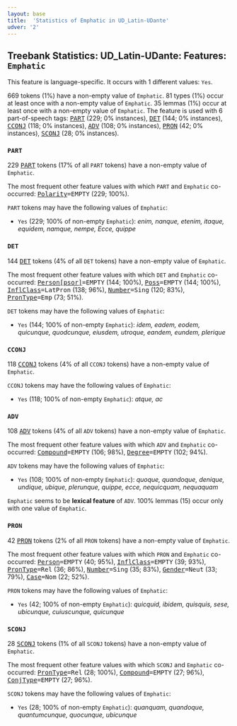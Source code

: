 ```yaml
---
layout: base
title:  'Statistics of Emphatic in UD_Latin-UDante'
udver: '2'
---
```


## Treebank Statistics: UD_Latin-UDante: Features: `Emphatic`

This feature is language-specific.
It occurs with 1 different values: `Yes`.

669 tokens (1%) have a non-empty value of `Emphatic`.
81 types (1%) occur at least once with a non-empty value of `Emphatic`.
35 lemmas (1%) occur at least once with a non-empty value of `Emphatic`.
The feature is used with 6 part-of-speech tags: <tt><a href="la_udante-pos-PART.html">PART</a></tt> (229; 0% instances), <tt><a href="la_udante-pos-DET.html">DET</a></tt> (144; 0% instances), <tt><a href="la_udante-pos-CCONJ.html">CCONJ</a></tt> (118; 0% instances), <tt><a href="la_udante-pos-ADV.html">ADV</a></tt> (108; 0% instances), <tt><a href="la_udante-pos-PRON.html">PRON</a></tt> (42; 0% instances), <tt><a href="la_udante-pos-SCONJ.html">SCONJ</a></tt> (28; 0% instances).

### `PART`

229 <tt><a href="la_udante-pos-PART.html">PART</a></tt> tokens (17% of all `PART` tokens) have a non-empty value of `Emphatic`.

The most frequent other feature values with which `PART` and `Emphatic` co-occurred: <tt><a href="la_udante-feat-Polarity.html">Polarity</a></tt><tt>=EMPTY</tt> (229; 100%).

`PART` tokens may have the following values of `Emphatic`:

* `Yes` (229; 100% of non-empty `Emphatic`): <em>enim, nanque, etenim, itaque, equidem, namque, nempe, Ecce, quippe</em>

### `DET`

144 <tt><a href="la_udante-pos-DET.html">DET</a></tt> tokens (4% of all `DET` tokens) have a non-empty value of `Emphatic`.

The most frequent other feature values with which `DET` and `Emphatic` co-occurred: <tt><a href="la_udante-feat-Person-psor.html">Person[psor]</a></tt><tt>=EMPTY</tt> (144; 100%), <tt><a href="la_udante-feat-Poss.html">Poss</a></tt><tt>=EMPTY</tt> (144; 100%), <tt><a href="la_udante-feat-InflClass.html">InflClass</a></tt><tt>=LatPron</tt> (138; 96%), <tt><a href="la_udante-feat-Number.html">Number</a></tt><tt>=Sing</tt> (120; 83%), <tt><a href="la_udante-feat-PronType.html">PronType</a></tt><tt>=Emp</tt> (73; 51%).

`DET` tokens may have the following values of `Emphatic`:

* `Yes` (144; 100% of non-empty `Emphatic`): <em>idem, eadem, eodem, quicunque, quodcunque, eiusdem, utroque, eandem, eundem, plerique</em>

### `CCONJ`

118 <tt><a href="la_udante-pos-CCONJ.html">CCONJ</a></tt> tokens (4% of all `CCONJ` tokens) have a non-empty value of `Emphatic`.

`CCONJ` tokens may have the following values of `Emphatic`:

* `Yes` (118; 100% of non-empty `Emphatic`): <em>atque, ac</em>

### `ADV`

108 <tt><a href="la_udante-pos-ADV.html">ADV</a></tt> tokens (4% of all `ADV` tokens) have a non-empty value of `Emphatic`.

The most frequent other feature values with which `ADV` and `Emphatic` co-occurred: <tt><a href="la_udante-feat-Compound.html">Compound</a></tt><tt>=EMPTY</tt> (106; 98%), <tt><a href="la_udante-feat-Degree.html">Degree</a></tt><tt>=EMPTY</tt> (102; 94%).

`ADV` tokens may have the following values of `Emphatic`:

* `Yes` (108; 100% of non-empty `Emphatic`): <em>quoque, quandoque, denique, undique, ubique, plerunque, quippe, ecce, nequicquam, nequaquam</em>

`Emphatic` seems to be **lexical feature** of `ADV`. 100% lemmas (15) occur only with one value of `Emphatic`.

### `PRON`

42 <tt><a href="la_udante-pos-PRON.html">PRON</a></tt> tokens (2% of all `PRON` tokens) have a non-empty value of `Emphatic`.

The most frequent other feature values with which `PRON` and `Emphatic` co-occurred: <tt><a href="la_udante-feat-Person.html">Person</a></tt><tt>=EMPTY</tt> (40; 95%), <tt><a href="la_udante-feat-InflClass.html">InflClass</a></tt><tt>=EMPTY</tt> (39; 93%), <tt><a href="la_udante-feat-PronType.html">PronType</a></tt><tt>=Rel</tt> (36; 86%), <tt><a href="la_udante-feat-Number.html">Number</a></tt><tt>=Sing</tt> (35; 83%), <tt><a href="la_udante-feat-Gender.html">Gender</a></tt><tt>=Neut</tt> (33; 79%), <tt><a href="la_udante-feat-Case.html">Case</a></tt><tt>=Nom</tt> (22; 52%).

`PRON` tokens may have the following values of `Emphatic`:

* `Yes` (42; 100% of non-empty `Emphatic`): <em>quicquid, ibidem, quisquis, sese, ubicunque, cuiuscunque, quicunque</em>

### `SCONJ`

28 <tt><a href="la_udante-pos-SCONJ.html">SCONJ</a></tt> tokens (1% of all `SCONJ` tokens) have a non-empty value of `Emphatic`.

The most frequent other feature values with which `SCONJ` and `Emphatic` co-occurred: <tt><a href="la_udante-feat-PronType.html">PronType</a></tt><tt>=Rel</tt> (28; 100%), <tt><a href="la_udante-feat-Compound.html">Compound</a></tt><tt>=EMPTY</tt> (27; 96%), <tt><a href="la_udante-feat-ConjType.html">ConjType</a></tt><tt>=EMPTY</tt> (27; 96%).

`SCONJ` tokens may have the following values of `Emphatic`:

* `Yes` (28; 100% of non-empty `Emphatic`): <em>quanquam, quandoque, quantumcunque, quocunque, ubicunque</em>


